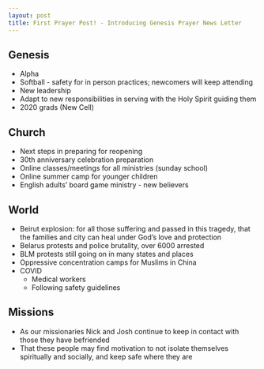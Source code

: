 ```yaml
---
layout: post
title: First Prayer Post! - Introducing Genesis Prayer News Letter
---
```


## Genesis 
- Alpha
- Softball - safety for in person practices; newcomers will keep attending 
- New leadership
- Adapt to new responsibilities in serving with the Holy Spirit guiding them
- 2020 grads (New Cell)

## Church 
- Next steps in preparing for reopening
- 30th anniversary celebration preparation
- Online classes/meetings for all ministries (sunday school)
- Online summer camp for younger children
- English adults’ board game ministry - new believers

## World
- Beirut explosion: for all those suffering and passed in this tragedy, that the families and city can heal under God’s love and protection 
- Belarus protests and police brutality, over 6000 arrested
- BLM protests still going on in many states and places
- Oppressive concentration camps for Muslims in China
- COVID 
  - Medical workers
  - Following safety guidelines
  
## Missions
- As our missionaries Nick and Josh continue to keep in contact with those they have befriended
- That these people may find motivation to not isolate themselves spiritually and socially, and keep safe where they are
